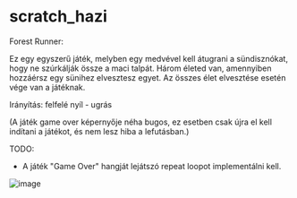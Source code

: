 # scratch_hazi

Forest Runner:

Ez egy egyszerű játék, melyben egy medvével kell átugrani a sündisznókat, hogy ne szúrkálják össze a maci talpát. Három életed van, amennyiben hozzáérsz egy sünihez elvesztesz egyet. Az összes élet elvesztése esetén vége van a játéknak.

Irányítás:
felfelé nyíl - ugrás

(A játék game over képernyője néha bugos, ez esetben csak újra el kell indítani a játékot, és nem lesz hiba a lefutásban.)

TODO:
- A játék "Game Over" hangját lejátszó repeat loopot implementálni kell.

![image](https://github.com/ang3lak0s/scratch_hazi/assets/145838947/ef29f23b-909a-44be-b9d5-ac7e1c1af454)

